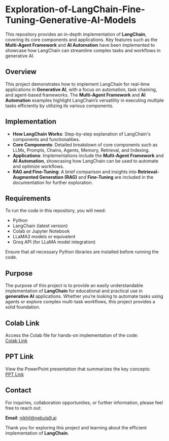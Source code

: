 # Exploration-of-LangChain-Fine-Tuning-Generative-AI-Models

This repository provides an in-depth implementation of **LangChain**, covering its core components and applications. Key features such as the **Multi-Agent Framework** and **AI Automation** have been implemented to showcase how LangChain can streamline complex tasks and workflows in generative AI.

## Overview
This project demonstrates how to implement LangChain for real-time applications in **Generative AI**, with a focus on automation, task chaining, and agent-based frameworks. The **Multi-Agent Framework** and **AI Automation** examples highlight LangChain’s versatility in executing multiple tasks efficiently by utilizing its various components.

## Implementation
- **How LangChain Works**: Step-by-step explanation of LangChain's components and functionalities.
- **Core Components**: Detailed breakdown of core components such as LLMs, Prompts, Chains, Agents, Memory, Retrieval, and Indexing.
- **Applications**: Implementations include the **Multi-Agent Framework** and **AI Automation**, showcasing how LangChain can be used to automate and optimize workflows.
- **RAG and Fine-Tuning**: A brief comparison and insights into **Retrieval-Augmented Generation (RAG)** and **Fine-Tuning** are included in the documentation for further exploration.

## Requirements
To run the code in this repository, you will need:
- Python 
- LangChain (latest version)
- Colab or Jupyter Notebook
- LLaMA3 models or equivalent
- Groq API (for LLaMA model integration)
  
Ensure that all necessary Python libraries are installed before running the code.

## Purpose
The purpose of this project is to provide an easily understandable implementation of **LangChain** for educational and practical use in **generative AI** applications. Whether you’re looking to automate tasks using agents or explore complex multi-task workflows, this project provides a solid foundation.

## Colab Link
Access the Colab file for hands-on implementation of the code:  
[Colab Link](https://colab.research.google.com/drive/1D3ADgmMBSMYxOuuWper7biw64zYy7Q98?usp=sharing)

## PPT Link
View the PowerPoint presentation that summarizes the key concepts:  
[PPT Link](https://www.canva.com/design/DAGToBfqE6M/1woUucXmu5nupEwY3lQtvQ/view?utm_content=DAGToBfqE6M&utm_campaign=designshare&utm_medium=link&utm_source=editor)

## Contact
For inquiries, collaboration opportunities, or further information, please feel free to reach out:

**Email**: nikhil@nebula9.ai

Thank you for exploring this project and learning about the efficient implementation of **LangChain**.
